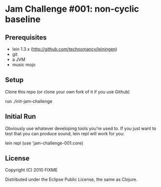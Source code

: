 # Jam Challenge #001: non-cyclic baseline

## Prerequisites

* lein 1.3.x (http://github.com/technomancy/leiningen)
* git
* a JVM
* music mojo

## Setup

Clone this repo (or clone your own fork of it if you use Github)

run ./init-jam-challenge

## Initial Run

Obviously use whatever developing tools you're used to. If you just want to test that you can produce sound, lein repl will work for you:

lein repl
(use 'jam-challenge-001.core)

## License

Copyright (C) 2010 FIXME

Distributed under the Eclipse Public License, the same as Clojure.
